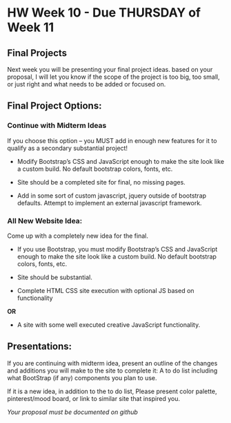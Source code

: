 # HW Week 10 - Due THURSDAY of Week 11

## Final Projects

Next week you will be presenting your final project ideas. based on your proposal, I will let you know if the scope of the project is too big, too small, or just right and what needs to be added or focused on.

## Final Project Options:

### Continue with Midterm Ideas

If you choose this option – you MUST add in enough new features for it to qualify as a secondary substantial project!

- Modify Bootstrap’s CSS and JavaScript enough to make the site look like a custom build. No default bootstrap colors, fonts, etc.

- Site should be a completed site for final, no missing pages.

- Add in some sort of custom javascript, jquery outside of bootstrap defaults. Attempt to implement an external javascript framework.

### All New Website Idea:

Come up with a completely new idea for the final.

- If you use Bootstrap, you must modify Bootstrap’s CSS and JavaScript enough to make the site look like a custom build. No default bootstrap colors, fonts, etc.

- Site should be substantial.

- Complete HTML CSS site execution with optional JS based on functionality

**OR**

- A site with some well executed creative JavaScript functionality.

## Presentations:

If you are continuing with midterm idea, present an outline of the changes and additions you will make to the site to complete it:
A to do list including what BootStrap (if any) components you plan to use.

If it is a new idea, in addition to the to do list, Please present color palette, pinterest/mood board, or link to similar site that inspired you.

_Your proposal must be documented on github_
